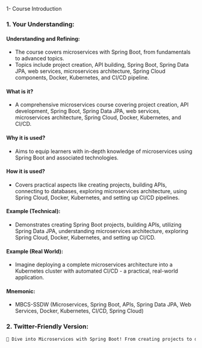 1- Course Introduction


### 1. **Your Understanding:**

#### Understanding and Refining:
- The course covers microservices with Spring Boot, from fundamentals to advanced topics.
- Topics include project creation, API building, Spring Boot, Spring Data JPA, web services, microservices architecture, Spring Cloud components, Docker, Kubernetes, and CI/CD pipeline.

#### What is it?
- A comprehensive microservices course covering project creation, API development, Spring Boot, Spring Data JPA, web services, microservices architecture, Spring Cloud, Docker, Kubernetes, and CI/CD.

#### Why it is used?
- Aims to equip learners with in-depth knowledge of microservices using Spring Boot and associated technologies.

#### How it is used?
- Covers practical aspects like creating projects, building APIs, connecting to databases, exploring microservices architecture, using Spring Cloud, Docker, Kubernetes, and setting up CI/CD pipelines.

#### Example (Technical):
- Demonstrates creating Spring Boot projects, building APIs, utilizing Spring Data JPA, understanding microservices architecture, exploring Spring Cloud, Docker, Kubernetes, and setting up CI/CD.

#### Example (Real World):
- Imagine deploying a complete microservices architecture into a Kubernetes cluster with automated CI/CD - a practical, real-world application.

#### Mnemonic:
- MBCS-SSDW (Microservices, Spring Boot, APIs, Spring Data JPA, Web Services, Docker, Kubernetes, CI/CD, Spring Cloud)
  
### 2. **Twitter-Friendly Version:**
```markdown
🚀 Dive into Microservices with Spring Boot! From creating projects to deploying on Kubernetes with CI/CD automation. 🌐 Explore Spring Boot, APIs, Spring Data JPA, Docker, Kubernetes, and more. A real-world, hands-on journey! #Microservices #SpringBoot #TechEd
```